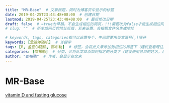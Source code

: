 ```yaml
---
title: "MR-Base"  # 文章标题，同时为博客页中显示的标题
date: 2019-04-25T23:43:48+08:00  # 创建日期
lastmod: 2019-04-25T23:43:48+08:00  # 最后修改日期
draft: false  # =true为草稿，不会生成相应的网页，!!!需要改为false才能生成相应网页!!!
# slug: ""  # 所生成网页的地址后缀，若未设置，会根据文件名生成地址

# keywords, tags, categories都可以设置多个，中间需要用英文逗号(,)隔开
keywords: [孟德尔随机]  # 关键字
tags: [R, 孟德尔随机, 邵布勒]  # 标签，会将此文章添加到相应的标签下（建议查看既往的标签，防止相同含义的不同标签）
categories: [邵布勒]  # 分类，会将此文章添加到指定的分类下（建议使用各自的姓名，且只设置一个分类）
author: "邵布勒"  # 作者，会显示在文末
---
```


# MR-Base

[vitamin D and fasting glucose](/webpage/app.mrbase.org.html)
